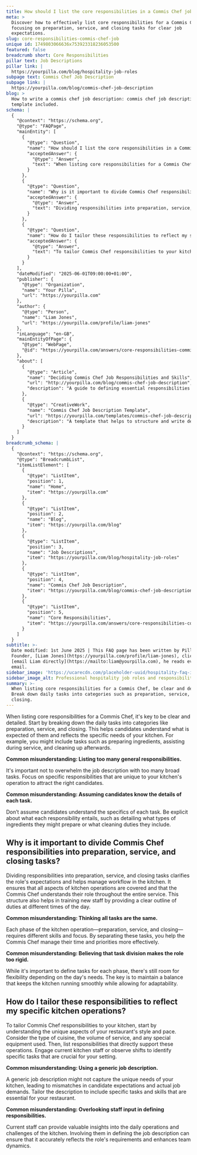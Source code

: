 ```yaml
---
title: How should I list the core responsibilities in a Commis Chef job description?
meta: >
  Discover how to effectively list core responsibilities for a Commis Chef,
  focusing on preparation, service, and closing tasks for clear job
  expectations.
slug: core-responsibilities-commis-chef-job
unique id: 1749803066636x753923318236053500
featured: false
breadcrumb short: Core Responsibilities
pillar text: Job Descriptions
pillar link: |
  https://yourpilla.com/blog/hospitality-job-roles
subpage text: Commis Chef Job Description
subpage link: |
  https://yourpilla.com/blog/commis-chef-job-description
blog: >
  How to write a commis chef job description: commis chef job description
  template included.
schema: |
  {
    "@context": "https://schema.org",
    "@type": "FAQPage",
    "mainEntity": [
      {
        "@type": "Question",
        "name": "How should I list the core responsibilities in a Commis Chef job description?",
        "acceptedAnswer": {
          "@type": "Answer",
          "text": "When listing core responsibilities for a Commis Chef, be clear and detailed. Break down daily tasks into categories such as preparation, service, and closing. Include specific tasks like preparing ingredients, assisting during service, and cleaning up afterwards. Focus on responsibilities unique to your kitchen's operation to attract the right candidates. Be explicit about what each task entails to ensure clarity for potential candidates."
        }
      },
      {
        "@type": "Question",
        "name": "Why is it important to divide Commis Chef responsibilities into preparation, service, and closing tasks?",
        "acceptedAnswer": {
          "@type": "Answer",
          "text": "Dividing responsibilities into preparation, service, and closing tasks clarifies the role's expectations and helps manage workflow in the kitchen. It covers all aspects of kitchen operations and ensures the Commis Chef understands their role throughout the service. This structure also aids in training new staff by providing a clear outline of duties at different times of the day, while allowing flexibility according to the day's needs."
        }
      },
      {
        "@type": "Question",
        "name": "How do I tailor these responsibilities to reflect my specific kitchen operations?",
        "acceptedAnswer": {
          "@type": "Answer",
          "text": "To tailor Commis Chef responsibilities to your kitchen, start by understanding the unique aspects of your restaurant's style and pace. List responsibilities that support these operations and consider staff input to ensure the job description reflects the actual job demands and enhances team dynamics. Tailor the description to include specific tasks and skills essential for your restaurant"
        }
      }
    ],
    "dateModified": "2025-06-01T09:00:00+01:00",
    "publisher": {
      "@type": "Organization",
      "name": "Your Pilla",
      "url": "https://yourpilla.com"
    },
    "author": {
      "@type": "Person",
      "name": "Liam Jones",
      "url": "https://yourpilla.com/profile/liam-jones"
    },
    "inLanguage": "en-GB",
    "mainEntityOfPage": {
      "@type": "WebPage",
      "@id": "https://yourpilla.com/answers/core-responsibilities-commis-chef-job"
    },
    "about": [
      {
        "@type": "Article",
        "name": "Deciding Commis Chef Job Responsibilities and Skills",
        "url": "http://yourpilla.com/blog/commis-chef-job-description",
        "description": "A guide to defining essential responsibilities and skills for a Commis Chef role, tailored to the specific needs of different kitchen operations."
      },
      {
        "@type": "CreativeWork",
        "name": "Commis Chef Job Description Template",
        "url": "https://yourpilla.com/templates/commis-chef-job-description",
        "description": "A template that helps to structure and write detailed job descriptions for a Commis Chef, highlighting key responsibilities and requirements."
      }
    ]
  }
breadcrumb_schema: |
  {
    "@context": "https://schema.org",
    "@type": "BreadcrumbList",
    "itemListElement": [
      {
        "@type": "ListItem",
        "position": 1,
        "name": "Home",
        "item": "https://yourpilla.com"
      },
      {
        "@type": "ListItem",
        "position": 2,
        "name": "Blog",
        "item": "https://yourpilla.com/blog"
      },
      {
        "@type": "ListItem",
        "position": 3,
        "name": "Job Descriptions",
        "item": "https://yourpilla.com/blog/hospitality-job-roles"
      },
      {
        "@type": "ListItem",
        "position": 4,
        "name": "Commis Chef Job Description",
        "item": "https://yourpilla.com/blog/commis-chef-job-description"
      },
      {
        "@type": "ListItem",
        "position": 5,
        "name": "Core Responsibilities",
        "item": "https://yourpilla.com/answers/core-responsibilities-commis-chef-job"
      }
    ]
  }
subtitle: >-
  Date modified: 1st June 2025 | This FAQ page has been written by Pilla
  Founder, [Liam Jones](https://yourpilla.com/profile/liam-jones), click to
  [email Liam directly](https://mailto:liam@yourpilla.com), he reads every
  email.
sidebar_image: 'https://ucarecdn.com/placeholder-uuid/hospitality-faq-image.jpg'
sidebar_image_alt: Professional hospitality job roles and responsibilities
summary: >-
  When listing core responsibilities for a Commis Chef, be clear and detailed.
  Break down daily tasks into categories such as preparation, service, and
  closing.
---
```

When listing core responsibilities for a Commis Chef, it's key to be clear and detailed. Start by breaking down the daily tasks into categories like preparation, service, and closing. This helps candidates understand what is expected of them and reflects the specific needs of your kitchen. For example, you might include tasks such as preparing ingredients, assisting during service, and cleaning up afterwards.

**Common misunderstanding: Listing too many general responsibilities.**

It's important not to overwhelm the job description with too many broad tasks. Focus on specific responsibilities that are unique to your kitchen's operation to attract the right candidates.

**Common misunderstanding: Assuming candidates know the details of each task.**

Don’t assume candidates understand the specifics of each task. Be explicit about what each responsibility entails, such as detailing what types of ingredients they might prepare or what cleaning duties they include.

## Why is it important to divide Commis Chef responsibilities into preparation, service, and closing tasks?

Dividing responsibilities into preparation, service, and closing tasks clarifies the role's expectations and helps manage workflow in the kitchen. It ensures that all aspects of kitchen operations are covered and that the Commis Chef understands their role throughout the entire service. This structure also helps in training new staff by providing a clear outline of duties at different times of the day.

**Common misunderstanding: Thinking all tasks are the same.**

Each phase of the kitchen operation—preparation, service, and closing—requires different skills and focus. By separating these tasks, you help the Commis Chef manage their time and priorities more effectively.

**Common misunderstanding: Believing that task division makes the role too rigid.**

While it's important to define tasks for each phase, there's still room for flexibility depending on the day's needs. The key is to maintain a balance that keeps the kitchen running smoothly while allowing for adaptability.

## How do I tailor these responsibilities to reflect my specific kitchen operations?

To tailor Commis Chef responsibilities to your kitchen, start by understanding the unique aspects of your restaurant's style and pace. Consider the type of cuisine, the volume of service, and any special equipment used. Then, list responsibilities that directly support these operations. Engage current kitchen staff or observe shifts to identify specific tasks that are crucial for your setting.

**Common misunderstanding: Using a generic job description.**

A generic job description might not capture the unique needs of your kitchen, leading to mismatches in candidate expectations and actual job demands. Tailor the description to include specific tasks and skills that are essential for your restaurant.

**Common misunderstanding: Overlooking staff input in defining responsibilities.**

Current staff can provide valuable insights into the daily operations and challenges of the kitchen. Involving them in defining the job description can ensure that it accurately reflects the role's requirements and enhances team dynamics.
